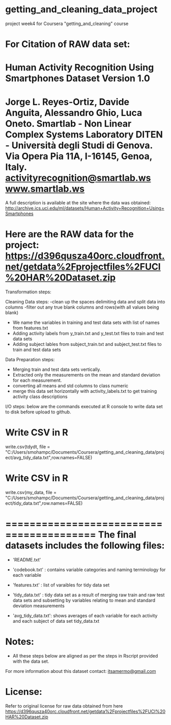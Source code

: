# getting_and_cleaning_data_project
project week4 for Coursera "getting_and_cleaning" course

For Citation of RAW data set: 
==================================================================
Human Activity Recognition Using Smartphones Dataset
Version 1.0
==================================================================
Jorge L. Reyes-Ortiz, Davide Anguita, Alessandro Ghio, Luca Oneto.
Smartlab - Non Linear Complex Systems Laboratory
DITEN - Università degli Studi di Genova.
Via Opera Pia 11A, I-16145, Genoa, Italy.
activityrecognition@smartlab.ws
www.smartlab.ws
==================================================================
A full description is available at the site where the data was obtained:
http://archive.ics.uci.edu/ml/datasets/Human+Activity+Recognition+Using+Smartphones

Here are the RAW data for the project:
https://d396qusza40orc.cloudfront.net/getdata%2Fprojectfiles%2FUCI%20HAR%20Dataset.zip
==================================================================

Transformation steps:

Cleaning Data steps:
-clean up the spaces delimiting data and split data into columns
-filter out any true blank columns and rows(with all values being blank)
- We name the variables in training and test data sets with list of names from features.txt
- Adding activity labels  from y_train.txt and y_test.txt files to train and test data sets 
- Adding subject lables  from subject_train.txt and subject_test.txt files to train and test data sets 

Data Preparation steps:
- Merging train and test  data sets vertically.
- Extracted only the measurements on the mean and standard deviation for each measurement.
- converting all means and std columns to class numeric
- merge this data set horizontally with activity_labels.txt to get training activity class descriptions

I/O steps: 
below are the commands executed at R console to write data set to disk before upload to github.
# Write CSV in R
write.csv(tdydt, file = "C:/Users/smohampc/Documents/Coursera/getting_and_cleaning_data/project/avg_tidy_data.txt",row.names=FALSE)
# Write CSV in R
write.csv(my_data, file = "C:/Users/smohampc/Documents/Coursera/getting_and_cleaning_data/project/tidy_data.txt",row.names=FALSE)


=========================================
The final datasets includes the following files:
=========================================

- 'README.txt'

- 'codebook.txt'	: contains variable categories and naming terminology for each variable

- 'features.txt'	: list of varaibles for tidy data set

- 'tidy_data.txt'	: tidy data set as a result of merging raw train and raw test data sets and subsetting by variables relating to mean and standard deviation measurements

- 'avg_tidy_data.txt': shows averages of  each variable for each activity and each subject of data set tidy_data.txt




Notes: 
======
- All these steps below are aligned as per the steps in Rscript provided with the data set. 

For more information about this dataset contact: itsamermo@gmail.com

License:
========
Refer to original license for raw data obtained from  here
https://d396qusza40orc.cloudfront.net/getdata%2Fprojectfiles%2FUCI%20HAR%20Dataset.zip

